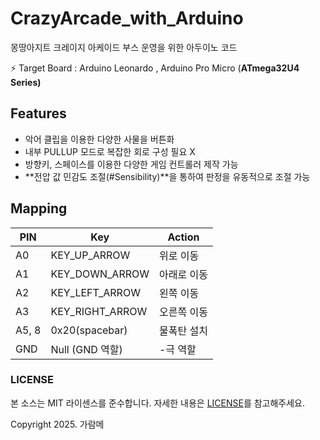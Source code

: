 # CrazyArcade_with_Arduino

몽땅아지트 크레이지 아케이드 부스 운영을 위한 아두이노 코드

<aside>

⚡ Target Board : Arduino Leonardo , Arduino Pro Micro (**ATmega32U4 Series)**

</aside>

## Features


- 악어 클립을 이용한 다양한 사물을 버튼화
- 내부 PULLUP 모드로 복잡한 회로 구성 필요 X
- 방향키, 스페이스를 이용한 다양한 게임 컨트롤러 제작 가능
- **전압 값 민감도 조절(#Sensibility)**을 통하여 판정을 유동적으로 조절 가능

## Mapping


| PIN | Key | Action |
| --- | --- | --- |
| A0 | KEY_UP_ARROW | 위로 이동 |
| A1 | KEY_DOWN_ARROW | 아래로 이동 |
| A2 | KEY_LEFT_ARROW | 왼쪽 이동 |
| A3 | KEY_RIGHT_ARROW | 오른쪽 이동 |
| A5, 8 | 0x20(spacebar) | 물폭탄 설치 |
| GND | Null (GND 역할) | -극 역할 |

### LICENSE


본 소스는 MIT 라이센스를 준수합니다. 자세한 내용은 [LICENSE](./LICENSE)를 참고해주세요.

Copyright 2025. 가람메
